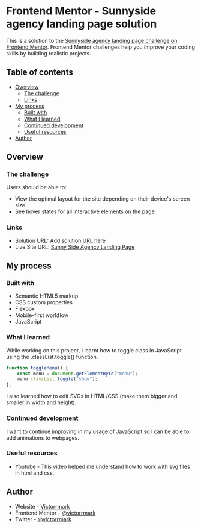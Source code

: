 # Frontend Mentor - Sunnyside agency landing page solution

This is a solution to the [Sunnyside agency landing page challenge on Frontend Mentor](https://www.frontendmentor.io/challenges/sunnyside-agency-landing-page-7yVs3B6ef). Frontend Mentor challenges help you improve your coding skills by building realistic projects.

## Table of contents

- [Overview](#overview)
  - [The challenge](#the-challenge)
  - [Links](#links)
- [My process](#my-process)
  - [Built with](#built-with)
  - [What I learned](#what-i-learned)
  - [Continued development](#continued-development)
  - [Useful resources](#useful-resources)
- [Author](#author)


## Overview

### The challenge

Users should be able to:

- View the optimal layout for the site depending on their device's screen size
- See hover states for all interactive elements on the page


### Links

- Solution URL: [Add solution URL here](https://your-solution-url.com)
- Live Site URL: [Sunny Side Agency Landing Page](https://www.victorrmark.github.io/sunnysideagency)

## My process

### Built with

- Semantic HTML5 markup
- CSS custom properties
- Flexbox
- Mobile-first workflow
- JavaScript

### What I learned

While working on this project, I learnt how to toggle class in JavaScript using the .classList.toggle() function. 
```js
function toggleMenu() {
    const menu = document.getElementById("menu");
    menu.classList.toggle("show");
};
```

I also learned how to edit SVGs in HTML/CSS (make them bigger and smaller in width and height).


### Continued development

I want to continue improving in my usage of JavaScript so i can be able to add animations to webpages.


### Useful resources

- [Youtube](https://www.https://www.youtube.com/watch?v=Clv_YhMWoFk) - This video helped me understand how to work with svg files in html and css.


## Author

- Website - [Victorrmark](https://www.victorrmark.github.io/victorrmark)
- Frontend Mentor - [@victorrmark](https://www.frontendmentor.io/profile/victorrmark)
- Twitter - [@victorrmark](https://www.twitter.com/vicorrmark)

